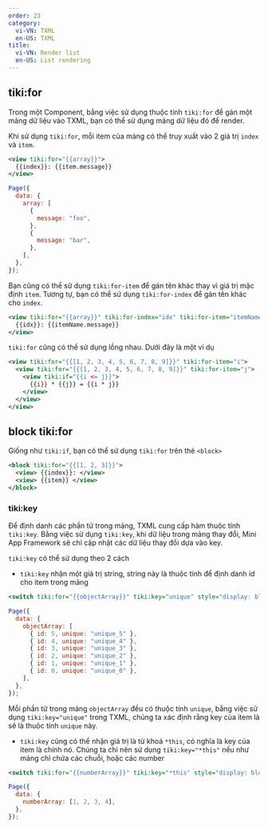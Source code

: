 ```yaml
---
order: 23
category:
  vi-VN: TXML
  en-US: TXML
title:
  vi-VN: Render list
  en-US: List rendering
---
```


## tiki:for

Trong một Component, bằng việc sử dụng thuộc tính `tiki:for` để gán một mảng dữ liệu vào TXML, bạn có thể sử dụng mảng dữ liệu đó để render.

Khi sử dụng `tiki:for`, mỗi item của mảng có thể truy xuất vào 2 giá trị `index` và `item`.

```xml
<view tiki:for="{{array}}">
  {{index}}: {{item.message}}
</view>
```

```js
Page({
  data: {
    array: [
      {
        message: "foo",
      },
      {
        message: "bar",
      },
    ],
  },
});
```

Bạn cũng có thể sử dụng `tiki:for-item` để gán tên khác thay vì giá trị mặc định `item`.
Tương tự, bạn có thể sử dụng `tiki:for-index` để gán tên khác cho `index`.

```xml
<view tiki:for="{{array}}" tiki:for-index="idx" tiki:for-item="itemName">
  {{idx}}: {{itemName.message}}
</view>
```

`tiki:for` cũng có thể sử dụng lồng nhau. Dưới đây là một ví dụ

```xml
<view tiki:for="{{[1, 2, 3, 4, 5, 6, 7, 8, 9]}}" tiki:for-item="i">
  <view tiki:for="{{[1, 2, 3, 4, 5, 6, 7, 8, 9]}}" tiki:for-item="j">
    <view tiki:if="{{i <= j}}">
      {{i}} * {{j}} = {{i * j}}
    </view>
  </view>
</view>
```

## block tiki:for

Giống như `tiki:if`, bạn có thể sử dụng `tiki:for` trên thẻ `<block>`

```xml
<block tiki:for="{{[1, 2, 3]}}">
  <view> {{index}}: </view>
  <view> {{item}} </view>
</block>
```

### tiki:key

Để định danh các phần tử trong mảng, TXML cung cấp hàm thuộc tính `tiki:key`.
Bằng việc sử dụng `tiki:key`, khi dữ liệu trong mảng thay đổi, Mini App Framework sẽ chỉ cập nhật các dữ liệu thay đổi dựa vào key.

`tiki:key` có thể sử dụng theo 2 cách

- `tiki:key` nhận một giá trị string, string này là thuộc tính để định danh id cho item trong mảng

```xml
<switch tiki:for="{{objectArray}}" tiki:key="unique" style="display: block;"> {{item.id}} </switch>
```

```js
Page({
  data: {
    objectArray: [
      { id: 5, unique: "unique_5" },
      { id: 4, unique: "unique_4" },
      { id: 3, unique: "unique_3" },
      { id: 2, unique: "unique_2" },
      { id: 1, unique: "unique_1" },
      { id: 0, unique: "unique_0" },
    ],
  },
});
```

Mỗi phần tử trong mảng `objectArray` đều có thuộc tính `unique`, bằng việc sử dụng `tiki:key="unique"` trong TXML,
chúng ta xác định rằng key của item là sẽ là thuộc tính `unique` này.

- `tiki:key` cũng có thể nhận giá trị là từ khoá `*this`, có nghĩa là key của item là chính nó. Chúng ta chỉ nên sử dụng `tiki:key="*this"` nếu như mảng chỉ chứa các chuỗi, hoặc các number

```xml
<switch tiki:for="{{numberArray}}" tiki:key="*this" style="display: block;"> {{item}} </switch>
```

```js
Page({
  data: {
    numberArray: [1, 2, 3, 4],
  },
});
```

